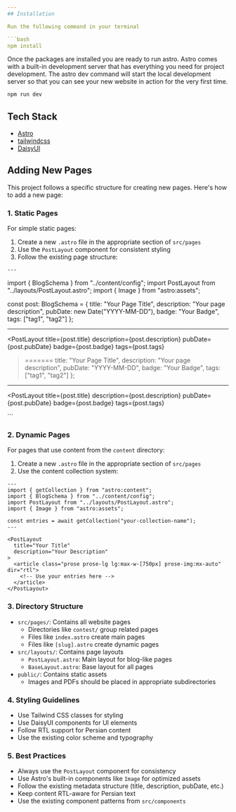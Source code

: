 ```yaml
---
## Installation

Run the following command in your terminal

```bash
npm install
```

Once the packages are installed you are ready to run astro. Astro comes with a built-in development server that has everything you need for project development. The astro dev command will start the local development server so that you can see your new website in action for the very first time.

```bash
npm run dev
```

## Tech Stack

- [Astro](https://astro.build)
- [tailwindcss](https://tailwindcss.com/)
- [DaisyUI](https://daisyui.com/)

## Adding New Pages

This project follows a specific structure for creating new pages. Here's how to add a new page:

### 1. Static Pages
For simple static pages:
1. Create a new `.astro` file in the appropriate section of `src/pages`
2. Use the `PostLayout` component for consistent styling
3. Follow the existing page structure:

```astro
---
```


import { BlogSchema } from "../content/config";
import PostLayout from "../layouts/PostLayout.astro";
import { Image } from "astro:assets";

const post: BlogSchema = {
title: "Your Page Title",
description: "Your page description",
pubDate: new Date("YYYY-MM-DD"),
badge: "Your Badge",
tags: ["tag1", "tag2"]
};

---

<PostLayout
title={post.title}
description={post.description}
pubDate={post.pubDate}
badge={post.badge}
tags={post.tags}

> =======
> title: "Your Page Title",
> description: "Your page description",
> pubDate: "YYYY-MM-DD",
> badge: "Your Badge",
> tags: ["tag1", "tag2"]
> };

---

<PostLayout
title={post.title}
description={post.description}
pubDate={post.pubDate}
badge={post.badge}
tags={post.tags}

>

  <article class="prose prose-lg lg:max-w-[750px] prose-img:mx-auto" dir="rtl">
    <!-- Your content here -->
  </article>
</PostLayout>
```

### 2. Dynamic Pages

For pages that use content from the `content` directory:

1. Create a new `.astro` file in the appropriate section of `src/pages`
2. Use the content collection system:

```astro
---
import { getCollection } from "astro:content";
import { BlogSchema } from "../content/config";
import PostLayout from "../layouts/PostLayout.astro";
import { Image } from "astro:assets";

const entries = await getCollection("your-collection-name");
---

<PostLayout
  title="Your Title"
  description="Your Description"
>
  <article class="prose prose-lg lg:max-w-[750px] prose-img:mx-auto" dir="rtl">
    <!-- Use your entries here -->
  </article>
</PostLayout>
```

### 3. Directory Structure

- `src/pages/`: Contains all website pages
  - Directories like `contest/` group related pages
  - Files like `index.astro` create main pages
  - Files like `[slug].astro` create dynamic pages
- `src/layouts/`: Contains page layouts
  - `PostLayout.astro`: Main layout for blog-like pages
  - `BaseLayout.astro`: Base layout for all pages
- `public/`: Contains static assets
  - Images and PDFs should be placed in appropriate subdirectories

### 4. Styling Guidelines

- Use Tailwind CSS classes for styling
- Use DaisyUI components for UI elements
- Follow RTL support for Persian content
- Use the existing color scheme and typography

### 5. Best Practices

- Always use the `PostLayout` component for consistency
- Use Astro's built-in components like `Image` for optimized assets
- Follow the existing metadata structure (title, description, pubDate, etc.)
- Keep content RTL-aware for Persian text
- Use the existing component patterns from `src/components`

